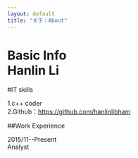 ```yaml
---
layout: default
title: "关于：About"
---
```

Basic Info<br>
Hanlin Li
======
#IT skills<br>
> 
1.c++ coder<br>
2.Github：https://github.com/hanlinlibham

##Work Experience<br>
> 
2015/11--Present<br>
Analyst
